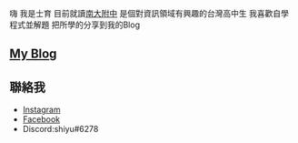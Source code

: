 嗨 我是士育 目前就讀[南大附中](https://www.tntcsh.tn.edu.tw) 是個對資訊領域有興趣的台灣高中生
我喜歡自學程式並解題 把所學的分享到我的Blog

## [My Blog](https://shiyu0318.github.io/)


## 聯絡我

- [Instagram](https://www.instagram.com/sy._318/)
- [Facebook](https://www.facebook.com/profile.php?id=100016086581218)
- Discord:shiyu#6278
